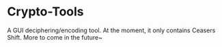 # Crypto-Tools
A GUI deciphering/encoding tool. At the moment, it only contains Ceasers Shift. More to come in the future~
